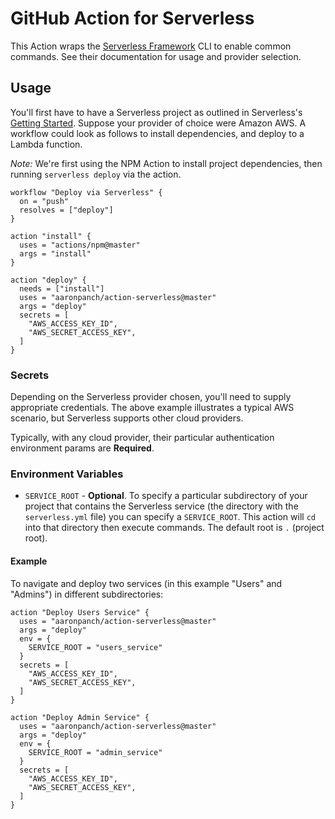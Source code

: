 # GitHub Action for Serverless

This Action wraps the [Serverless Framework](https://serverless.com/framework/docs/getting-started/) CLI to enable common commands. See their documentation for usage and provider selection.

## Usage

You'll first have to have a Serverless project as outlined in Serverless's [Getting Started](https://serverless.com/framework/docs/getting-started/).  Suppose your provider of choice were Amazon AWS. A workflow could look as follows to install dependencies, and deploy to a Lambda function.

_Note:_ We're first using the NPM Action to install project dependencies, then running `serverless deploy` via the action.

```workflow
workflow "Deploy via Serverless" {
  on = "push"
  resolves = ["deploy"]
}

action "install" {
  uses = "actions/npm@master"
  args = "install"
}

action "deploy" {
  needs = ["install"]
  uses = "aaronpanch/action-serverless@master"
  args = "deploy"
  secrets = [
    "AWS_ACCESS_KEY_ID",
    "AWS_SECRET_ACCESS_KEY",
  ]
}
```

### Secrets

Depending on the Serverless provider chosen, you'll need to supply appropriate credentials.  The above example illustrates a typical AWS scenario, but Serverless supports other cloud providers.

Typically, with any cloud provider, their particular authentication environment params are **Required**.

### Environment Variables

- `SERVICE_ROOT` - **Optional**.  To specify a particular subdirectory of your project that contains the Serverless service (the directory with the `serverless.yml` file) you can specify a `SERVICE_ROOT`.  This action will `cd` into that directory then execute commands.  The default root is `.` (project root).

#### Example

To navigate and deploy two services (in this example "Users" and "Admins") in different subdirectories:

```hcl
action "Deploy Users Service" {
  uses = "aaronpanch/action-serverless@master"
  args = "deploy"
  env = {
    SERVICE_ROOT = "users_service"
  }
  secrets = [
    "AWS_ACCESS_KEY_ID",
    "AWS_SECRET_ACCESS_KEY",
  ]
}

action "Deploy Admin Service" {
  uses = "aaronpanch/action-serverless@master"
  args = "deploy"
  env = {
    SERVICE_ROOT = "admin_service"
  }
  secrets = [
    "AWS_ACCESS_KEY_ID",
    "AWS_SECRET_ACCESS_KEY",
  ]
}
```
